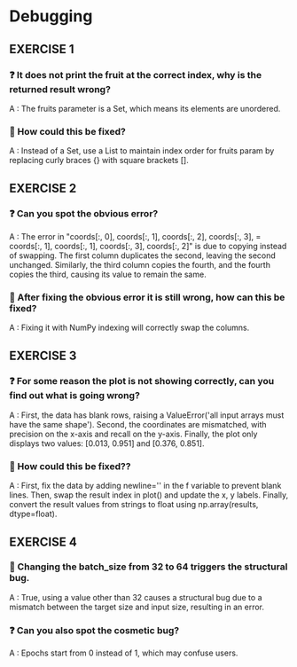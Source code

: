 # Debugging

## EXERCISE 1
### ❓ It does not print the fruit at the correct index, why is the returned result wrong?
A : The fruits parameter is a Set, which means its elements are unordered.
### 🤔 How could this be fixed?
A : Instead of a Set, use a List to maintain index order for fruits param by replacing curly braces {} with square brackets [].

## EXERCISE 2
### ❓ Can you spot the obvious error?
A : The error in "coords[:, 0], coords[:, 1], coords[:, 2], coords[:, 3], = coords[:, 1], coords[:, 1], coords[:, 3], coords[:, 2]" is due to copying instead of swapping. The first column duplicates the second, leaving the second unchanged. Similarly, the third column copies the fourth, and the fourth copies the third, causing its value to remain the same.
### 🤔 After fixing the obvious error it is still wrong, how can this be fixed?
A : Fixing it with NumPy indexing will correctly swap the columns.

## EXERCISE 3
### ❓ For some reason the plot is not showing correctly, can you find out what is going wrong?
A : First, the data has blank rows, raising a ValueError('all input arrays must have the same shape'). Second, the coordinates are mismatched, with precision on the x-axis and recall on the y-axis. Finally, the plot only displays two values: [0.013, 0.951] and [0.376, 0.851].
### 🤔 How could this be fixed??
A : First, fix the data by adding newline='' in the f variable to prevent blank lines. Then, swap the result index in plot() and update the x, y labels. Finally, convert the result values from strings to float using np.array(results, dtype=float).

## EXERCISE 4
### 🤔 Changing the batch_size from 32 to 64 triggers the structural bug.
A : True, using a value other than 32 causes a structural bug due to a mismatch between the target size and input size, resulting in an error.
### ❓ Can you also spot the cosmetic bug?
A : Epochs start from 0 instead of 1, which may confuse users.
